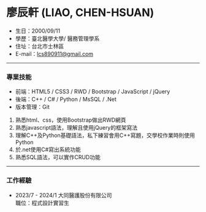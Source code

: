 # 廖辰軒 (LIAO, CHEN-HSUAN)
* 生日：2000/09/11
* 學歷：臺北醫學大學/ 醫務管理學系
* 住址：台北市士林區
* E-mail：lcs890911@gmail.com
***
### 專業技能
* 前端：HTML5 / CSS3 / RWD / Bootstrap / JavaScript / jQuery
* 後端：C++ / C# / Python / MsSQL / .Net
* 版本管理：Git

1. 熟悉html、css，使用Bootstrap做出RWD網頁
2. 熟悉javascript語法，理解且使用jQuery的框架寫法
3. 理解C++及Python基礎語法，私下練習會用C++寫題，交學校作業時則使用Python
4. 於.net使用C#寫出系統功能
5. 熟悉SQL語法，可以實作CRUD功能
***
### 工作經驗
* 2023/7 - 2024/1 大同醫護股份有限公司  
  職位：程式設計實習生

